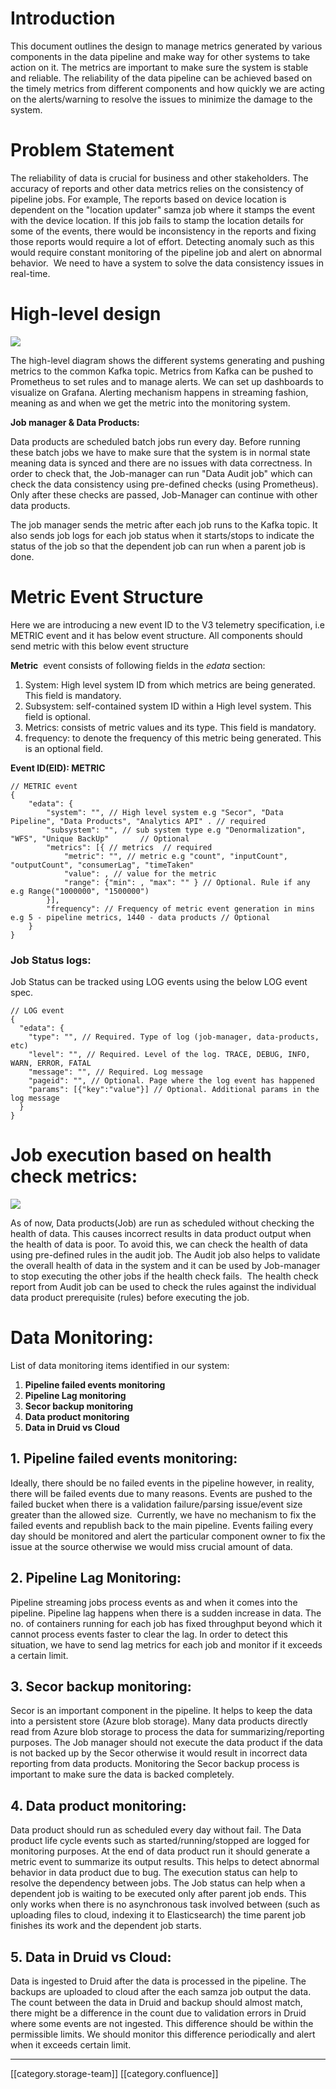 
# Introduction
This document outlines the design to manage metrics generated by various components in the data pipeline and make way for other systems to take action on it. The metrics are important to make sure the system is stable and reliable. The reliability of the data pipeline can be achieved based on the timely metrics from different components and how quickly we are acting on the alerts/warning to resolve the issues to minimize the damage to the system.




# Problem Statement
The reliability of data is crucial for business and other stakeholders. The accuracy of reports and other data metrics relies on the consistency of pipeline jobs. For example, The reports based on device location is dependent on the "location updater" samza job where it stamps the event with the device location. If this job fails to stamp the location details for some of the events, there would be inconsistency in the reports and fixing those reports would require a lot of effort. Detecting anomaly such as this would require constant monitoring of the pipeline job and alert on abnormal behavior.  We need to have a system to solve the data consistency issues in real-time.


# High-level design
![](images/storage/Untitled%20Diagram%20(5).png)





The high-level diagram shows the different systems generating and pushing metrics to the common Kafka topic. Metrics from Kafka can be pushed to Prometheus to set rules and to manage alerts. We can set up dashboards to visualize on Grafana. Alerting mechanism happens in streaming fashion, meaning as and when we get the metric into the monitoring system.

 **Job manager & Data Products:**  

Data products are scheduled batch jobs run every day. Before running these batch jobs we have to make sure that the system is in normal state meaning data is synced and there are no issues with data correctness. In order to check that, the Job-manager can run "Data Audit job" which can check the data consistency using pre-defined checks (using Prometheus). Only after these checks are passed, Job-Manager can continue with other data products.  

The job manager sends the metric after each job runs to the Kafka topic. It also sends job logs for each job status when it starts/stops to indicate the status of the job so that the dependent job can run when a parent job is done. 


# Metric Event Structure
Here we are introducing a new event ID to the V3 telemetry specification, i.e METRIC event and it has below event structure. All components should send metric with this below event structure

 **Metric**  event consists of following fields in the  _edata_  section:


1. System: High level system ID from which metrics are being generated. This field is mandatory.
1. Subsystem: self-contained system ID within a High level system. This field is optional.
1. Metrics: consists of metric values and its type. This field is mandatory.
1. frequency: to denote the frequency of this metric being generated. This is an optional field. 



 **Event ID(EID): METRIC** 


```
// METRIC event
{
    "edata": {
        "system": "", // High level system e.g "Secor", "Data Pipeline", "Data Products", "Analytics API" . // required
        "subsystem": "", // sub system type e.g "Denormalization", "WFS", "Unique BackUp"       // Optional
        "metrics": [{ // metrics  // required
            "metric": "", // metric e.g "count", "inputCount", "outputCount", "consumerLag", "timeTaken"
            "value": , // value for the metric
            "range": {"min": , "max": "" } // Optional. Rule if any e.g Range("1000000", "1500000")
        }],
        "frequency": // Frequency of metric event generation in mins e.g 5 - pipeline metrics, 1440 - data products // Optional
    }
}

```



### Job Status logs:
Job Status can be tracked using LOG events using the below LOG event spec.  


```
// LOG event
{
  "edata": {
    "type": "", // Required. Type of log (job-manager, data-products, etc)
    "level": "", // Required. Level of the log. TRACE, DEBUG, INFO, WARN, ERROR, FATAL
    "message": "", // Required. Log message
    "pageid": "", // Optional. Page where the log event has happened
    "params": [{"key":"value"}] // Optional. Additional params in the log message
  }
}  
```



# Job execution based on health check metrics:


![](images/storage/Untitled%20Diagram%20(4).png)

As of now, Data products(Job) are run as scheduled without checking the health of data. This causes incorrect results in data product output when the health of data is poor. To avoid this, we can check the health of data using pre-defined rules in the audit job. The Audit job also helps to validate the overall health of data in the system and it can be used by Job-manager to stop executing the other jobs if the health check fails.  The health check report from Audit job can be used to check the rules against the individual data product prerequisite (rules) before executing the job.


# Data Monitoring:
List of data monitoring items identified in our system:


1.  **Pipeline failed events monitoring** 
1.  **Pipeline Lag monitoring** 
1.  **Secor backup monitoring** 
1.  **Data product monitoring** 
1.  **Data in Druid vs Cloud** 


## 1. Pipeline failed events monitoring: 
Ideally, there should be no failed events in the pipeline however, in reality, there will be failed events due to many reasons. Events are pushed to the failed bucket when there is a validation failure/parsing issue/event size greater than the allowed size.  Currently, we have no mechanism to fix the failed events and republish back to the main pipeline. Events failing every day should be monitored and alert the particular component owner to fix the issue at the source otherwise we would miss crucial amount of data. 


## 2. Pipeline Lag Monitoring:
Pipeline streaming jobs process events as and when it comes into the pipeline. Pipeline lag happens when there is a sudden increase in data. The no. of containers running for each job has fixed throughput beyond which it cannot process events faster to clear the lag. In order to detect this situation, we have to send lag metrics for each job and monitor if it exceeds a certain limit.


## 3. Secor backup monitoring:
Secor is an important component in the pipeline. It helps to keep the data into a persistent store (Azure blob storage). Many data products directly read from Azure blob storage to process the data for summarizing/reporting purposes. The Job manager should not execute the data product if the data is not backed up by the Secor otherwise it would result in incorrect data reporting from data products. Monitoring the Secor backup process is important to make sure the data is backed completely.


## 4. Data product monitoring:
Data product should run as scheduled every day without fail. The Data product life cycle events such as started/running/stopped are logged for monitoring purposes. At the end of data product run it should generate a metric event to summarize its output results. This helps to detect abnormal behavior in data product due to bug. The execution status can help to resolve the dependency between jobs. The Job status can help when a dependent job is waiting to be executed only after parent job ends. This only works when there is no asynchronous task involved between (such as uploading files to cloud, indexing it to Elasticsearch) the time parent job finishes its work and the dependent job starts. 


## 5. Data in Druid vs Cloud: 
Data is ingested to Druid after the data is processed in the pipeline. The backups are uploaded to cloud after the each samza job output the data. The count between the data in Druid and backup should almost match, there might be a difference in the count due to validation errors in Druid where some events are not ingested. This difference should be within the permissible limits. We should monitor this difference periodically and alert when it exceeds certain limit. 



















*****

[[category.storage-team]] 
[[category.confluence]] 
